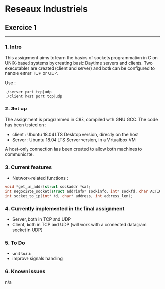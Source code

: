 # Reseaux Industriels
## Exercice 1
---
### 1. Intro
This assignment aims to learn the basics of sockets programmation in C on UNIX-based systems by creating basic Daytime servers and clients.
Two executables are created (client and server) and both can be configured to handle either TCP or UDP.

Use :
```shell
./server port tcp|udp
./client host port tcp|udp
```

### 2. Set up
The assignment is programmed in C98, compiled with GNU GCC.
The code has been tested on :
* client : Ubuntu 18.04 LTS Desktop version, directly on the host
* Server : Ubuntu 18.04 LTS Server version, in a Virtualbox VM

A host-only connection has been created to allow both machines to communicate.

### 3. Current features
* Network-related functions :
```C
void *get_in_addr(struct sockaddr *sa);
int negociate_socket(struct addrinfo* sockinfo, int* sockfd, char ACTION);
int socket_to_ip(int* fd, char* address, int address_len);
```

### 4. Currently implemented in the final assignment
* Server, both in TCP and UDP
* Client, both in TCP and UDP (will work with a connected datagram socket in UDP)

### 5. To Do
* unit tests
* improve signals handling

### 6. Known issues
n/a
